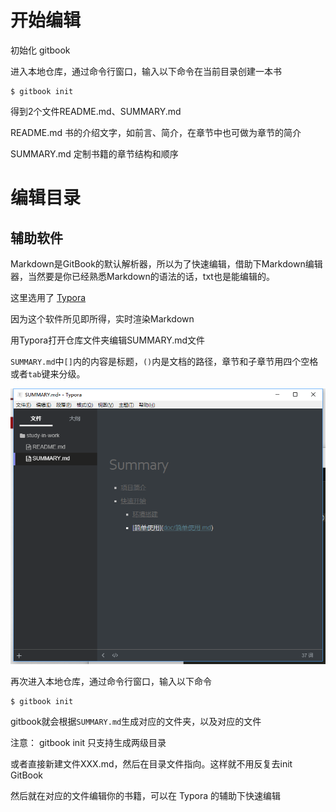 # 开始编辑

初始化 gitbook

进入本地仓库，通过命令行窗口，输入以下命令在当前目录创建一本书

```
$ gitbook init
```

得到2个文件README.md、SUMMARY.md

README.md  书的介绍文字，如前言、简介，在章节中也可做为章节的简介

SUMMARY.md 定制书籍的章节结构和顺序

# 编辑目录

## 辅助软件

Markdown是GitBook的默认解析器，所以为了快速编辑，借助下Markdown编辑器，当然要是你已经熟悉Markdown的语法的话，txt也是能编辑的。

这里选用了 [Typora](https://typora.io/) 

因为这个软件所见即所得，实时渲染Markdown

用Typora打开仓库文件夹编辑SUMMARY.md文件

`SUMMARY.md`中`[]`内的内容是标题，`()`内是文档的路径，章节和子章节用四个空格或者`tab`键来分级。

![](assets/4.png)

再次进入本地仓库，通过命令行窗口，输入以下命令

```
$ gitbook init
```

gitbook就会根据`SUMMARY.md`生成对应的文件夹，以及对应的文件

注意： gitbook init 只支持生成两级目录

或者直接新建文件XXX.md，然后在目录文件指向。这样就不用反复去init GitBook

然后就在对应的文件编辑你的书籍，可以在 Typora 的辅助下快速编辑

